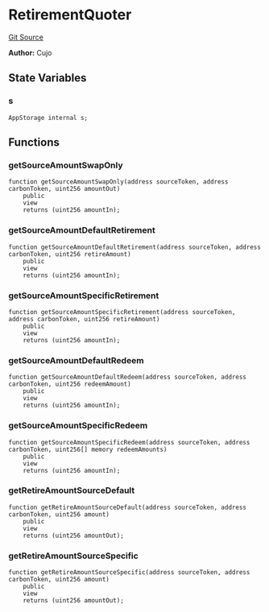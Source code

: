 # RetirementQuoter
[Git Source](https://github.com/KlimaDAO/klimadao-solidity/blob/0daf6561853dcea28093c3f0ddf1098de21c5de2/src/infinity/facets/RetirementQuoter.sol)

**Author:**
Cujo


## State Variables
### s

```solidity
AppStorage internal s;
```


## Functions
### getSourceAmountSwapOnly


```solidity
function getSourceAmountSwapOnly(address sourceToken, address carbonToken, uint256 amountOut)
    public
    view
    returns (uint256 amountIn);
```

### getSourceAmountDefaultRetirement


```solidity
function getSourceAmountDefaultRetirement(address sourceToken, address carbonToken, uint256 retireAmount)
    public
    view
    returns (uint256 amountIn);
```

### getSourceAmountSpecificRetirement


```solidity
function getSourceAmountSpecificRetirement(address sourceToken, address carbonToken, uint256 retireAmount)
    public
    view
    returns (uint256 amountIn);
```

### getSourceAmountDefaultRedeem


```solidity
function getSourceAmountDefaultRedeem(address sourceToken, address carbonToken, uint256 redeemAmount)
    public
    view
    returns (uint256 amountIn);
```

### getSourceAmountSpecificRedeem


```solidity
function getSourceAmountSpecificRedeem(address sourceToken, address carbonToken, uint256[] memory redeemAmounts)
    public
    view
    returns (uint256 amountIn);
```

### getRetireAmountSourceDefault


```solidity
function getRetireAmountSourceDefault(address sourceToken, address carbonToken, uint256 amount)
    public
    view
    returns (uint256 amountOut);
```

### getRetireAmountSourceSpecific


```solidity
function getRetireAmountSourceSpecific(address sourceToken, address carbonToken, uint256 amount)
    public
    view
    returns (uint256 amountOut);
```

